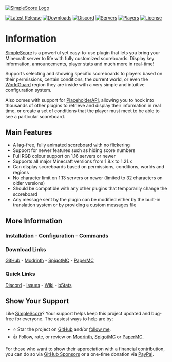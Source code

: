 [![SimpleScore Logo]][GitHub]

[![Latest Release](https://ruipereira.dev/api/badge/release/SimpleScore)](https://github.com/RuiPereiraDev/SimpleScore/releases/latest)
[![Downloads](https://ruipereira.dev/api/badge/downloads/SimpleScore)][SpigotMC]
[![Discord](https://ruipereira.dev/api/badge/discord)][Discord]
[![Servers](https://ruipereira.dev/api/badge/servers/SimpleScore)][bStats]
[![Players](https://ruipereira.dev/api/badge/players/SimpleScore)][bStats]
[![License](https://img.shields.io/github/license/RuiPereiraDev/SimpleScore)](https://github.com/RuiPereiraDev/SimpleScore/blob/main/LICENSE)

# Information
[SimpleScore][GitHub] is a powerful yet easy-to-use plugin that lets you bring your Minecraft server to life with fully customized scoreboards. Display key information, announcements, player stats and much more in real-time!

Supports selecting and showing specific scoreboards to players based on their permissions, certain conditions, the current world, or even the [WorldGuard][WorldGuard] region they are inside with a very simple and intuitive configuration system.

Also comes with support for [PlaceholderAPI][PlaceholderAPI], allowing you to hook into thousands of other plugins to retrieve and display their information in real time, or create a set of conditions that the player must meet to be able to see a particular scoreboard.

## Main Features
- A lag-free, fully animated scoreboard with no flickering
- Support for newer features such as hiding score numbers
- Full RGB colour support on 1.16 servers or newer
- Supports all major Minecraft versions from 1.8.x to 1.21.x
- Can display scoreboards based on permissions, conditions, worlds and regions
- No character limit on 1.13 servers or newer (limited to 32 characters on older versions)
- Should be compatible with any other plugins that temporarily change the scoreboard
- Any message sent by the plugin can be modified either by the built-in translation system or by providing a custom messages file

## More Information
### [Installation](https://github.com/RuiPereiraDev/SimpleScore/wiki/Installation) - [Configuration](https://github.com/RuiPereiraDev/SimpleScore/wiki/Configuration) - [Commands](https://github.com/RuiPereiraDev/SimpleScore/wiki/Commands)

### Download Links
[GitHub](https://github.com/RuiPereiraDev/SimpleScore/releases/latest) - [Modrinth][Modrinth] - [SpigotMC][SpigotMC] - [PaperMC][PaperMC]

### Quick Links
[Discord][Discord] - [Issues](https://github.com/RuiPereiraDev/SimpleScore/issues) - [Wiki](https://github.com/RuiPereiraDev/SimpleScore/wiki) - [bStats][bStats]

## Show Your Support
Like [SimpleScore][GitHub]? Your support helps keep this project updated and bug-free for everyone. The easiest ways to help are by:
* ⭐ Star the project on [GitHub][GitHub] and/or [follow me](https://github.com/RuiPereiraDev).
* 👍 Follow, rate, or review on [Modrinth][Modrinth], [SpigotMC][SpigotMC] or [PaperMC][PaperMC].

For those who want to show their appreciation with a financial contribution, you can do so via [GitHub Sponsors][Sponsors] or a one-time donation via [PayPal][PayPal].

[SimpleScore Logo]: https://raw.githubusercontent.com/RuiPereiraDev/SimpleScore/main/.github/SimpleScore.png

[GitHub]: https://github.com/RuiPereiraDev/SimpleScore
[Modrinth]: https://modrinth.com/plugin/simplescore
[SpigotMC]: https://www.spigotmc.org/resources/23243/
[PaperMC]: https://hangar.papermc.io/r4g3baby/SimpleScore

[Discord]: https://discord.gg/cJnzTDGphE
[bStats]: https://bstats.org/plugin/bukkit/SimpleScore/644

[Sponsors]: https://github.com/sponsors/RuiPereiraDev
[PayPal]: https://paypal.me/RageBaby

[WorldGuard]: https://dev.bukkit.org/projects/worldguard
[PlaceholderAPI]: https://www.spigotmc.org/resources/6245/